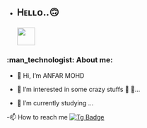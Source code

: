 - <h2>

  Ꮋᴇʟʟᴏ..🙃

  <img src="https://media.giphy.com/media/hvRJCLFzcasrR4ia7z/giphy.gif" width="40"/>

</h2>

<h3>:man_technologist: About me:</h3>

 - 👋 Hi, I’m ANFAR MOHD

 - 👀 I’m interested in some crazy stuffs 🌌  🔭...

 - 💐 I’m currently studying ...

 -📫 How to reach me [![Tg Badge](https://img.shields.io/badge/-ANFARMOHD-blue?style=flat&logo=telegram&logoColor=white)](https://t.me/anfar_mohammed)
